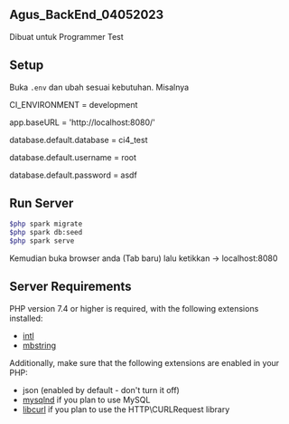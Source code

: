 ## Agus_BackEnd_04052023
<p>Dibuat untuk Programmer Test</p>

## Setup

Buka `.env` dan ubah sesuai kebutuhan. Misalnya

CI_ENVIRONMENT = development

app.baseURL = 'http://localhost:8080/'

database.default.database = ci4_test

database.default.username = root

database.default.password = asdf

## Run Server
```bash
$php spark migrate
$php spark db:seed
$php spark serve
```

Kemudian buka browser anda (Tab baru) lalu ketikkan -> localhost:8080

## Server Requirements

PHP version 7.4 or higher is required, with the following extensions installed:

- [intl](http://php.net/manual/en/intl.requirements.php)
- [mbstring](http://php.net/manual/en/mbstring.installation.php)

Additionally, make sure that the following extensions are enabled in your PHP:

- json (enabled by default - don't turn it off)
- [mysqlnd](http://php.net/manual/en/mysqlnd.install.php) if you plan to use MySQL
- [libcurl](http://php.net/manual/en/curl.requirements.php) if you plan to use the HTTP\CURLRequest library
